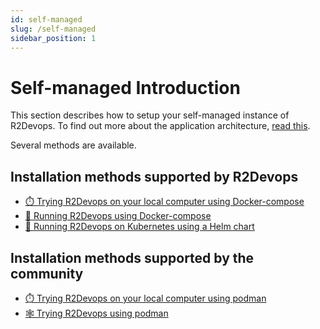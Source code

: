 ```yaml
---
id: self-managed
slug: /self-managed
sidebar_position: 1
---
```


# Self-managed Introduction

This section describes how to setup your self-managed instance of R2Devops.
To find out more about the application architecture, [read this](self-managed/infrastructure.mdx).

Several methods are available.

## Installation methods supported by R2Devops

- [⏱️ Trying R2Devops on your local computer using Docker-compose](self-managed/installations/local-docker-compose.md)
- [🐳 Running R2Devops using Docker-compose](self-managed/installations/docker-compose.md)
- [🚀 Running R2Devops on Kubernetes using a Helm chart](self-managed/installations/kubernetes.md)

## Installation methods supported by the community

- [⏱️ Trying R2Devops on your local computer using podman](self-managed/installations/local-podman.md)
- [🕸 Trying R2Devops using podman](self-managed/installations/podman.md)
